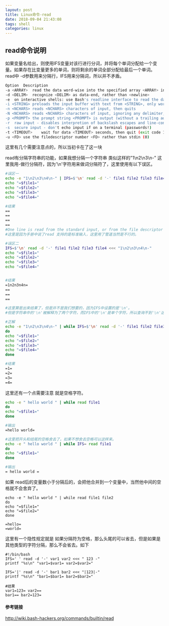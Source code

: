 ```yaml
---
layout: post
title: Linux命令-read
date: 2018-09-04 21:43:08
tags: shell
categories: linux
---
```

## read命令说明

如果变量名给出，则使用IFS变量对该行进行分词，并将每个单词分配给一个变量。如果存在比变量更多的单词，则将剩余的单词全部分配给最后一个单词。
read中 -d参数用来分隔行，IFS用来分隔词，所以并不矛盾。

<!--more-->
```bash
Option	Description
-a <ARRAY>	read the data word-wise into the specified array <ARRAY> instead of normal variables
-d <DELIM>	recognize <DELIM> as data-end, rather than <newline>
-e	on interactive shells: use Bash's readline interface to read the data
-i <STRING>	preloads the input buffer with text from <STRING>, only works when Readline (-e) is used
-n <NCHARS>	reads <NCHARS> characters of input, then quits
-N <NCHARS>	reads <NCHARS> characters of input, ignoring any delimiter, then quits
-p <PROMPT>	the prompt string <PROMPT> is output (without a trailing automatic newline) before the read is performed
-r	raw input - disables interpretion of backslash escapes and line-continuation in the read data
-s	secure input - don't echo input if on a terminal (passwords!)
-t <TIMEOUT>	wait for data <TIMEOUT> seconds, then quit (exit code 1). Fractional seconds ("5.33") are allowed since Bash 4. A value of 0 immediately returns and indicates if data is waiting in the exit code. Timeout is indicated by an exit code greater than 128. If timeout arrives before data is read completely (before end-of-line), the partial data is saved.
-u <FD>	use the filedescriptor number <FD> rather than stdin (0)
```

这里有几个需要注意点的，所以当初卡在了这一块

read有分隔字符串的功能，如果我想分隔一个字符串 类似这样的"1\n2\n3\n-" 这里我用-做行分隔符，因为'\n'字符用来做词分隔符了，这里使用有以下误区。
```bash
#误区一
echo -e "1\n2\n3\n4\n-" | IFS=$'\n' read -d '-' file1 file2 file3 file4
echo "=$file1="
echo "=$file2="
echo "=$file3="
echo "=$file4="

#结果
==
==
==
==
#One line is read from the standard input, or from the file descriptor fd supplied as an argument to the -u option
#这里是因为手册中说了read 支持的是标准输入，这里用了管道当然是不行的。
```

```bash
#误区二
IFS=$'\n' read -d '-' file1 file2 file3 file4 <<< "1\n2\n3\n4\n-"
echo "=$file1="
echo "=$file2="
echo "=$file3="
echo "=$file4="


#结果
=1n2n3n4n=
==
==
==

#这里算是出来结果了，但是并不是我们想要的，因为IFS中设置的是'\n'。
#但是字符串中的'\n'被解释为了两个字符，而IFS中的'\n'是单个字符，所以查询不到'\n'这个分隔符。
```

```bash
#正解
echo -e "1\n2\n3\n4\n-" | while IFS=$'\n' read -d '-' file1 file2 file3 file4
do
echo "=$file1="
echo "=$file2="
echo "=$file3="
echo "=$file4="
done

#结果
=1=
=2=
=3=
=4=
```
这里还有一个点需要注意 就是空格字符。

```bash
echo -e " hello world " | while read file1
do
echo "=$file1="
done

#输出
=hello world=

#这里把开头和结尾的空格舍去了。如果不想舍去空格可以这样来。
echo -e " hello world " | while IFS= read file1
do
echo "=$file1="
done

#输出
= hello world =

```
如果 read后的变量数小于分隔后的，会把他合并到一个变量中，当然他中间的空格就不会舍弃了。
```
echo -e " hello world " | while read file1 file2
do
echo "=$file1="
echo "=$file2="
done

=hello=
=world=

```


这里有一个隐性规定就是 如果分隔符为空格，那么头尾的可以省去，但是如果是其他类型的字符分隔，那么不会省去。如下
```
#!/bin/bash
IFS=' ' read -d '-' var1 var2 <<< " 123 -"
printf "%s\n" "var1=$var1= var2=$var2="

IFS='|' read -d '-' bar1 bar2 <<< "|123|-"
printf "%s\n" "bar1=$bar1= bar2=$bar2="

#结果
var1=123= var2==
bar1== bar2=123=

```

#### 参考链接
http://wiki.bash-hackers.org/commands/builtin/read


